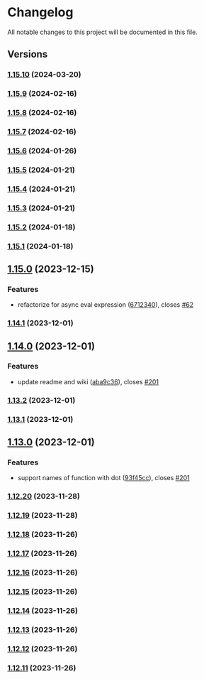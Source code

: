 # Changelog

All notable changes to this project will be documented in this file.

## Versions

### [1.15.10](https://github.com/data7expressions/3xpr/compare/v1.15.9...v1.15.10) (2024-03-20)

### [1.15.9](https://github.com/data7expressions/3xpr/compare/v1.15.8...v1.15.9) (2024-02-16)

### [1.15.8](https://github.com/data7expressions/3xpr/compare/v1.15.7...v1.15.8) (2024-02-16)

### [1.15.7](https://github.com/data7expressions/3xpr/compare/v1.15.6...v1.15.7) (2024-02-16)

### [1.15.6](https://github.com/data7expressions/3xpr/compare/v1.15.5...v1.15.6) (2024-01-26)

### [1.15.5](https://github.com/data7expressions/3xpr/compare/v1.15.4...v1.15.5) (2024-01-21)

### [1.15.4](https://github.com/data7expressions/3xpr/compare/v1.15.3...v1.15.4) (2024-01-21)

### [1.15.3](https://github.com/data7expressions/3xpr/compare/v1.15.2...v1.15.3) (2024-01-21)

### [1.15.2](https://github.com/data7expressions/3xpr/compare/v1.15.1...v1.15.2) (2024-01-18)

### [1.15.1](https://github.com/data7expressions/3xpr/compare/v1.15.0...v1.15.1) (2024-01-18)

## [1.15.0](https://github.com/data7expressions/3xpr/compare/v1.14.1...v1.15.0) (2023-12-15)


### Features

* refactorize for async eval expression ([6712340](https://github.com/data7expressions/3xpr/commit/6712340d793382dddda1a14df48667b9c5367078)), closes [#62](https://github.com/data7expressions/3xpr/issues/62)

### [1.14.1](https://github.com/data7expressions/3xpr/compare/v1.14.0...v1.14.1) (2023-12-01)

## [1.14.0](https://github.com/data7expressions/3xpr/compare/v1.13.2...v1.14.0) (2023-12-01)


### Features

* update readme and wiki ([aba9c36](https://github.com/data7expressions/3xpr/commit/aba9c36970bc64c956153508155f482bdeaa3f0c)), closes [#201](https://github.com/data7expressions/3xpr/issues/201)

### [1.13.2](https://github.com/data7expressions/3xpr/compare/v1.13.1...v1.13.2) (2023-12-01)

### [1.13.1](https://github.com/data7expressions/3xpr/compare/v1.13.0...v1.13.1) (2023-12-01)

## [1.13.0](https://github.com/data7expressions/3xpr/compare/v1.12.20...v1.13.0) (2023-12-01)


### Features

* support names of function with dot ([93f45cc](https://github.com/data7expressions/3xpr/commit/93f45cc55863c8c1586fca5deb5e2942f41ee07e)), closes [#201](https://github.com/data7expressions/3xpr/issues/201)

### [1.12.20](https://github.com/data7expressions/3xpr/compare/v1.12.18...v1.12.20) (2023-11-28)

### [1.12.19](https://github.com/data7expressions/3xpr/compare/v1.12.18...v1.12.19) (2023-11-28)

### [1.12.18](https://github.com/data7expressions/3xpr/compare/v1.12.17...v1.12.18) (2023-11-26)

### [1.12.17](https://github.com/data7expressions/3xpr/compare/v1.12.16...v1.12.17) (2023-11-26)

### [1.12.16](https://github.com/data7expressions/3xpr/compare/v1.12.15...v1.12.16) (2023-11-26)

### [1.12.15](https://github.com/data7expressions/3xpr/compare/v1.12.14...v1.12.15) (2023-11-26)

### [1.12.14](https://github.com/data7expressions/3xpr/compare/v1.12.13...v1.12.14) (2023-11-26)

### [1.12.13](https://github.com/data7expressions/3xpr/compare/v1.12.12...v1.12.13) (2023-11-26)

### [1.12.12](https://github.com/data7expressions/3xpr/compare/v1.12.11...v1.12.12) (2023-11-26)

### [1.12.11](https://github.com/data7expressions/3xpr/compare/v1.12.10...v1.12.11) (2023-11-26)
